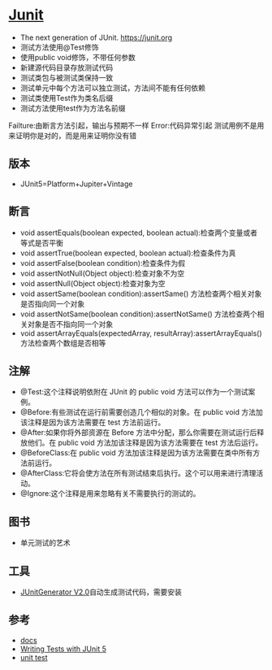 # [Junit](https://github.com/junit-team/junit5)

* The next generation of JUnit. <https://junit.org>
* 测试方法使用@Test修饰
* 使用public void修饰，不带任何参数
* 新建源代码目录存放测试代码
* 测试类包与被测试类保持一致
* 测试单元中每个方法可以独立测试，方法间不能有任何依赖
* 测试类使用Test作为类名后缀
* 测试方法使用test作为方法名前缀

Failture:由断言方法引起，输出与预期不一样
Error:代码异常引起
测试用例不是用来证明你是对的，而是用来证明你没有错

## 版本

* JUnit5=Platform+Jupiter+Vintage

## 断言

* void assertEquals(boolean expected, boolean actual):检查两个变量或者等式是否平衡
* void assertTrue(boolean expected, boolean actual):检查条件为真
* void assertFalse(boolean condition):检查条件为假
* void assertNotNull(Object object):检查对象不为空
* void assertNull(Object object):检查对象为空
* void assertSame(boolean condition):assertSame() 方法检查两个相关对象是否指向同一个对象
* void assertNotSame(boolean condition):assertNotSame() 方法检查两个相关对象是否不指向同一个对象
* void assertArrayEquals(expectedArray, resultArray):assertArrayEquals() 方法检查两个数组是否相等

## 注解

* @Test:这个注释说明依附在 JUnit 的 public void 方法可以作为一个测试案例。
* @Before:有些测试在运行前需要创造几个相似的对象。在 public void 方法加该注释是因为该方法需要在 test 方法前运行。
* @After:如果你将外部资源在 Before 方法中分配，那么你需要在测试运行后释放他们。在 public void 方法加该注释是因为该方法需要在 test 方法后运行。
* @BeforeClass:在 public void 方法加该注释是因为该方法需要在类中所有方法前运行。
* @AfterClass:它将会使方法在所有测试结束后执行。这个可以用来进行清理活动。
* @Ignore:这个注释是用来忽略有关不需要执行的测试的。

## 图书

* 单元测试的艺术

## 工具

* [JUnitGenerator V2.0](link)自动生成测试代码，需要安装

## 参考

* [docs](https://junit.org/junit5/docs/current/user-guide/)
* [Writing Tests with JUnit 5](https://blog.jetbrains.com/idea/2020/09/writing-tests-with-junit-5/)
* [unit test](https://mkyong.com/unittest/)
